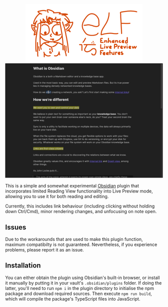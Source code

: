 <p align="center">
<img width="375" height="187" alt="ELF - Enhanced Live Preview" src="media/elf.png">
<img src="media/demo.gif">
</p>

This is a simple and somewhat experimental [Obsidian](https://obsidian.md) plugin that incorporates limited Reading View functionality into Live Preview mode, allowing you to use it for both reading and editing.

Currently, this includes link behaviour (including clicking without holding down Ctrl/Cmd), minor rendering changes, and unfocusing on note open.

## Issues

Due to the workarounds that are used to make this plugin function, maximum compatibilty is not guaranteed. Nevertheless, if you experience problems, please report it as an issue.

## Installation

You can either obtain the plugin using Obsidian's built-in browser, or install it manually by putting it in your vault's `.obsidian/plugins` folder. If doing the latter, you'll need to run `npm i` in the plugin directory to initialise the npm package and download required sources. Then execute `npm run build`, which will compile the package's TypeScript files into JavaScript.
